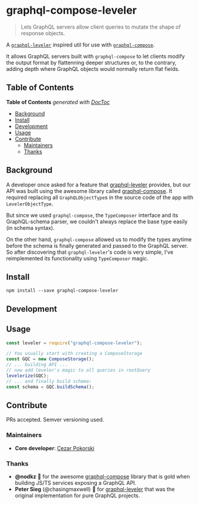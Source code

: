 # graphql-compose-leveler

> Lets GraphQL servers allow client queries to mutate the shape of response objects.

A [`graphql-leveler`][graphql-leveler] inspired util for use with [`graphql-compose`][graphql-leveler].
 
 It allows GraphQL servers built with `graphql-compose` to let clients modify the output format by flattenning deeper structures or, to the contrary, adding depth where GraphQL objects would normally return flat fields.
 
 
 
## Table of Contents

<!-- START doctoc generated TOC please keep comment here to allow auto update -->
<!-- DON'T EDIT THIS SECTION, INSTEAD RE-RUN doctoc TO UPDATE -->
**Table of Contents**  *generated with [DocToc](https://github.com/thlorenz/doctoc)*

- [Background](#background)
- [Install](#install)
- [Development](#development)
- [Usage](#usage)
- [Contribute](#contribute)
  - [Maintainers](#maintainers)
  - [Thanks](#thanks)

<!-- END doctoc generated TOC please keep comment here to allow auto update -->
 
## Background
 
 A developer once asked for a feature that [graphql-leveler][graphql-leveler] provides, but our API was built using the awesome library called [graphql-compose][graphql-compose]. It required replacing all `GraphQLObjectType`s in the source code of the app with `LevelerObjectType`.
  
  But since we used `graphql-compose`, the `TypeComposer` interface and its GraphQL-schema parser, we couldn't always replace the base type easily (in schema syntax). 
  
  On the other hand, `graphql-compose` allowed us to modify the types anytime before the schema is finally generated and passed to the GraphQL server. So after discovering that `graphql-leveler`'s code is very simple, I've reimplemented its functionality using `TypeComposer` magic. 
 
 
## Install

`npm install --save graphql-compose-leveler`

## Development

## Usage

```js
const leveler = require("graphql-compose-leveler");

// You usually start with creating a ComposeStorage
const GQC = new ComposeStorage();
// ... building API ...
// now add leveler's magic to all queries in rootQuery 
levelerize(GQC);
// ... and finally build schema:
const schema = GQC.buildSchema();
```

## Contribute

PRs accepted. Semver versioning used.

### Maintainers

* **Core developer**: [Cezar Pokorski](https://www.linkedin.com/in/ikari)

### Thanks

* **@nodkz** 🍻 for the awesome [graphql-compose][graphql-compose] library that is gold when building JS/TS services exposing a GraphQL API.
* **Peter Sieg** (@chasingmaxwell) 🍺 for [graphql-leveler][graphql-leveler] that was the original implementation for pure GraphQL projects.



[graphql-leveler]: https://github.com/chasingmaxwell/graphql-leveler
[graphql-compose]: https://github.com/nodkz/graphql-compose